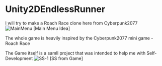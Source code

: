 # Unity2DEndlessRunner
I will try to make a Roach Race clone here from Cyberpunk2077
![MainMenu](https://github.com/Precelekkk/Unity2DEndlessRunner/assets/63038761/acf43fa1-59a9-4036-8be9-39d2e012b654)
[Main Menu Idea]

The whole game is heavily inspired by the Cyberpunk2077 mini game - Roach Race 

The Game itself is a samll project that was intended to help me with Self-Development
![SS-1](https://github.com/Precelekkk/Unity2DEndlessRunner/assets/63038761/2c79479a-a2a6-4eaf-b29c-d6540d8a1994)
[SS from Game]
